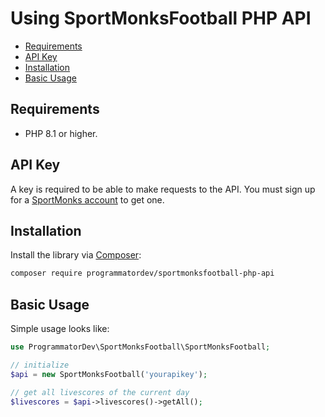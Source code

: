 # Using SportMonksFootball PHP API

- [Requirements](#requirements)
- [API Key](#api-key)
- [Installation](#installation)
- [Basic Usage](#basic-usage)

## Requirements

- PHP 8.1 or higher.

## API Key

A key is required to be able to make requests to the API.
You must sign up for a [SportMonks account](https://www.sportmonks.com/football-api/) to get one.

## Installation

Install the library via [Composer](https://getcomposer.org/):

```bash
composer require programmatordev/sportmonksfootball-php-api
```

## Basic Usage

Simple usage looks like:

```php
use ProgrammatorDev\SportMonksFootball\SportMonksFootball;

// initialize
$api = new SportMonksFootball('yourapikey');

// get all livescores of the current day
$livescores = $api->livescores()->getAll();
```
